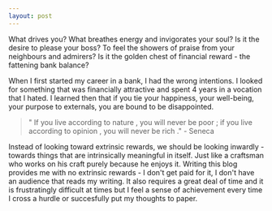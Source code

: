 ```yaml
---
layout: post
---
```


What drives you? What breathes energy and invigorates your soul? Is it the desire to please your boss? To feel the showers of praise from your neighbours and admirers? Is it the golden chest of financial reward - the fattening bank balance?  

When I first started my career in a bank, I had the wrong intentions. I looked for something that was financially attractive and spent 4 years in a vocation that I hated. I learned then that if you tie your happiness, your well-being, your purpose to externals, you are bound to be disappointed. 

> " If you live according to nature , you will never be poor ; if you live according to opinion , you will never be rich ." - Seneca

Instead of looking toward extrinsic rewards, we should be looking inwardly - towards things that are intrinsically meaningful in itself. Just like a craftsman who works on his craft purely because he enjoys it. Writing this blog provides me with no extrinsic rewards - I don't get paid for it, I don't have an audience that reads my writing. It also requires a great deal of time and it is frustratingly difficult at times but I feel a sense of achievement every time I cross a hurdle or succesfully put my thoughts to paper. 

